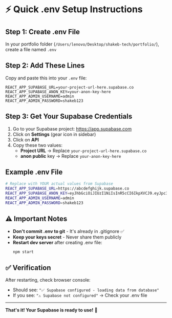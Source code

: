 # ⚡ Quick .env Setup Instructions

## Step 1: Create .env File

In your portfolio folder (`/Users/lenovo/Desktop/shakeb-tech/portfolio/`), create a file named `.env`

## Step 2: Add These Lines

Copy and paste this into your `.env` file:

```
REACT_APP_SUPABASE_URL=your-project-url-here.supabase.co
REACT_APP_SUPABASE_ANON_KEY=your-anon-key-here
REACT_APP_ADMIN_USERNAME=admin
REACT_APP_ADMIN_PASSWORD=shakeb123
```

## Step 3: Get Your Supabase Credentials

1. Go to your Supabase project: https://app.supabase.com
2. Click on **Settings** (gear icon in sidebar)
3. Click on **API**
4. Copy these two values:
   - **Project URL** → Replace `your-project-url-here.supabase.co`
   - **anon public** key → Replace `your-anon-key-here`

## Example .env File

```bash
# Replace with YOUR actual values from Supabase
REACT_APP_SUPABASE_URL=https://abcdefghijk.supabase.co
REACT_APP_SUPABASE_ANON_KEY=eyJhbGciOiJIUzI1NiIsInR5cCI6IkpXVCJ9.eyJpc3MiOiJzdXBhYmFzZSIsInJlZiI6ImFiY2RlZmdoaWprIiwicm9sZSI6ImFub24iLCJpYXQiOjE2NzUyNzA4MDAsImV4cCI6MTk5MDg0NjgwMH0.EXAMPLE-TOKEN-HERE
REACT_APP_ADMIN_USERNAME=admin
REACT_APP_ADMIN_PASSWORD=shakeb123
```

## ⚠️ Important Notes

- **Don't commit .env to git** - It's already in .gitignore ✅
- **Keep your keys secret** - Never share them publicly
- **Restart dev server** after creating .env file:
  ```bash
  npm start
  ```

## ✅ Verification

After restarting, check browser console:
- Should see: `"✅ Supabase configured - loading data from database"`
- If you see: `"⚠️ Supabase not configured"` → Check your .env file

---

**That's it! Your Supabase is ready to use!** 🎉


